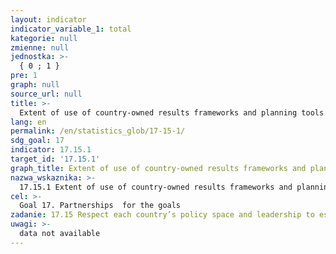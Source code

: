 ```yaml
---
layout: indicator
indicator_variable_1: total
kategorie: null
zmienne: null
jednostka: >-
  { 0 ; 1 }
pre: 1
graph: null
source_url: null
title: >-
  Extent of use of country-owned results frameworks and planning tools by providers of development cooperation
lang: en
permalink: /en/statistics_glob/17-15-1/
sdg_goal: 17
indicator: 17.15.1
target_id: '17.15.1'
graph_title: Extent of use of country-owned results frameworks and planning tools by providers of development cooperation
nazwa_wskaznika: >-
  17.15.1 Extent of use of country-owned results frameworks and planning tools by providers of development cooperation
cel: >-
  Goal 17. Partnerships  for the goals
zadanie: 17.15 Respect each country’s policy space and leadership to establish and implement policies for poverty eradication and sustainable development
uwagi: >-
  data not available
---
```

